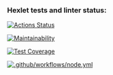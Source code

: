### Hexlet tests and linter status:
[![Actions Status](https://github.com/Shalygin-Sergey/frontend-project-46/workflows/hexlet-check/badge.svg)](https://github.com/Shalygin-Sergey/frontend-project-46/actions)

[![Maintainability](https://api.codeclimate.com/v1/badges/58f2eadd0086d4280507/maintainability)](https://codeclimate.com/github/Shalygin-Sergey/frontend-project-46/maintainability)

[![Test Coverage](https://api.codeclimate.com/v1/badges/58f2eadd0086d4280507/test_coverage)](https://codeclimate.com/github/Shalygin-Sergey/frontend-project-46/test_coverage)

[![.github/workflows/node.yml](https://github.com/Shalygin-Sergey/frontend-project-46/actions/workflows/node.yml/badge.svg)](https://github.com/Shalygin-Sergey/frontend-project-46/actions/workflows/node.yml)
